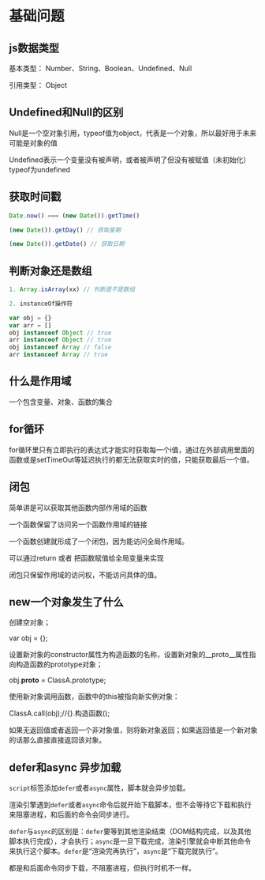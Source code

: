 # 基础问题

## js数据类型

基本类型： Number、String、Boolean、Undefined、Null

引用类型： Object

## Undefined和Null的区别

Null是一个空对象引用，typeof值为object，代表是一个对象，所以最好用于未来可能是对象的值

Undefined表示一个变量没有被声明，或者被声明了但没有被赋值（未初始化）typeof为undefined

## 获取时间戳

``` js
Date.now() === (new Date()).getTime()

(new Date()).getDay() // 获取星期

(new Date()).getDate() // 获取日期
```

## 判断对象还是数组

``` js
1. Array.isArray(xx) // 判断是不是数组

2. instanceOf操作符 

var obj = {}
var arr = []
obj instanceof Object // true
arr instanceof Object // true
obj instanceof Array // false
arr instanceof Array // true

```

## 什么是作用域

一个包含变量、对象、函数的集合

## for循环

for循环里只有立即执行的表达式才能实时获取每一个i值，通过在外部调用里面的函数或是setTimeOut等延迟执行的都无法获取实时的值，只能获取最后一个值。

## 闭包

简单讲是可以获取其他函数内部作用域的函数

一个函数保留了访问另一个函数作用域的链接

一个函数创建就形成了一个闭包，因为能访问全局作用域。

可以通过return 或者 把函数赋值给全局变量来实现

闭包只保留作用域的访问权，不能访问具体的值。


## new一个对象发生了什么


创建空对象；

var obj = {};

设置新对象的constructor属性为构造函数的名称，设置新对象的__proto__属性指向构造函数的prototype对象；

obj.__proto__ = ClassA.prototype;

使用新对象调用函数，函数中的this被指向新实例对象：

ClassA.call(obj);//{}.构造函数();

如果无返回值或者返回一个非对象值，则将新对象返回；如果返回值是一个新对象的话那么直接直接返回该对象。


## defer和async 异步加载

`script`标签添加`defer`或者`async`属性，脚本就会异步加载。

渲染引擎遇到`defer`或者`async`命令后就开始下载脚本，但不会等待它下载和执行来阻塞进程，和后面的命令会同步进行。

`defer`与`async`的区别是：`defer`要等到其他渲染结束（DOM结构完成，以及其他脚本执行完成），才会执行；`async`是一旦下载完成，渲染引擎就会中断其他命令来执行这个脚本。`defer`是“渲染完再执行”，`async`是“下载完就执行”。

都是和后面命令同步下载，不阻塞进程，但执行时机不一样。

